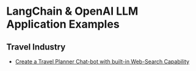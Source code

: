 # LangChain & OpenAI LLM Application Examples

## Travel Industry 

* [Create a Travel Planner Chat-bot with built-in Web-Search Capability](https://www.linkedin.com/pulse/create-custom-travel-planner-chatbot-built-in-web-search-vikram-desai/)
